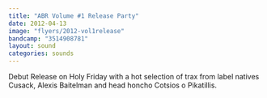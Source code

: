 ```yaml
---
title: "ABR Volume #1 Release Party"
date: 2012-04-13
image: "flyers/2012-vol1release"
bandcamp: "3514908781"
layout: sound
categories: sounds
---
```


Debut Release on Holy Friday with a hot selection of trax from label natives Cusack, Alexis Baitelman and head honcho Cotsios o Pikatillis.
